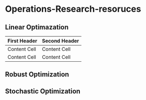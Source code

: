# Operations-Research-resoruces

## Linear Optimazation


| First Header  | Second Header |
| ------------- | ------------- |
| Content Cell  | Content Cell  |
| Content Cell  | Content Cell  |

## Robust Optimization


## Stochastic Optimization


